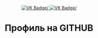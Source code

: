 <div id="badges" align="center">
  <a href= "https://vk.com/id226484378">
    <img src = "https://img.shields.io/badge/VK-blue?style=for-the-badge&logo=VK&logoColor=white" alt="VK Badge/">
  </a>

  <a href= "https://mail.google.com/mail/u/0/#inbox">
    <img src = "https://img.shields.io/badge/EMAIL-red?style=for-the-badge&logo=Gmail&logoColor=white" alt="VK Badge/">
  </a>
</div>
<div id="viewprof" align="center">
 <img src = "https://komarev.com/ghpvc/?username=MariaMuraveva&style=flat-square&color=blue" alt=""/>
</div>
<div id="heythere" align="center">
 <h1> Профиль на GITHUB </h1>
</div>




  
